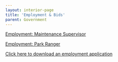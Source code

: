 ```yaml
---
layout: interior-page
title: 'Employment & Bids'
parent: Government
---
```


[Employment: Maintenance Supervisor](https://storage.googleapis.com/static.rutherford-nj.com/finance/Employment/Maintenance%20Supervisor%20Grounds%20Job%20Announcement.pdf)

[Employment: Park Ranger](https://storage.googleapis.com/static.rutherford-nj.com/finance/Employment/HELP%20WANTED-Park%20Ranger.pdf)


[Click here to download an employment application](http://static.rutherford-nj.com/borough-clerk/permits-licenses/Employment%20Application.pdf)
